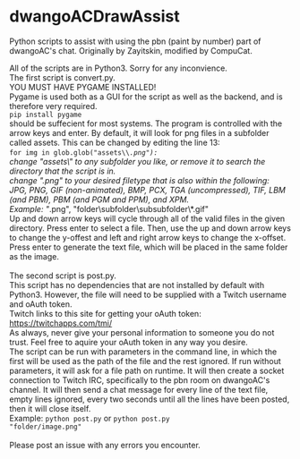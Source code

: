 # dwangoACDrawAssist
Python scripts to assist with using the pbn (paint by number) part of dwangoAC's chat. Originally by Zayitskin, modified by CompuCat.

All of the scripts are in Python3. Sorry for any inconvience.<br>
The first script is convert.py.<br>
YOU MUST HAVE PYGAME INSTALLED!<br>
Pygame is used both as a GUI for the script as well as the backend, and is therefore very required.<br>
<code>pip install pygame</code><br>
should be suffecient for most systems. The program is controlled with the arrow keys and enter. By default, it will look for png files in a subfolder called assets. This can be changed by editing the line 13:<br>
<code>for img in glob.glob("assets\\\\*.png"):</code><br>
change "assets\\" to any subfolder you like, or remove it to search the directory that the script is in.<br>
change ".png" to your desired filetype that is also within the following:<br>
JPG, PNG, GIF (non-animated), BMP, PCX, TGA (uncompressed), TIF, LBM (and PBM), PBM (and PGM and PPM), and XPM.<br>
Example: "*.png", "folder\\subfolder\\subsubfolder\\*.gif"<br>
Up and down arrow keys will cycle through all of the valid files in the given directory. Press enter to select a file. Then, use the up and down arrow keys to change the y-offest and left and right arrow keys to change the x-offset. Press enter to generate the text file, which will be placed in the same folder as the image.<br><br>
The second script is post.py.<br>
This script has no dependencies that are not installed by default with Python3. However, the file will need to be supplied with a Twitch username and oAuth token.<br>
Twitch links to this site for getting your oAuth token:<br>
<url>https://twitchapps.com/tmi/</url><br>
As always, never give your personal information to someone you do not trust. Feel free to aquire your oAuth token in any way you desire.<br>
The script can be run with parameters in the command line, in which the first will be used as the path of the file and the rest ignored. If run without parameters, it will ask for a file path on runtime. It will then create a socket connection to Twitch IRC, specifically to the pbn room on dwangoAC's channel. It will then send a chat message for every line of the text file, empty lines ignored, every two seconds until all the lines have been posted, then it will close itself.<br>
Example: <code>python post.py</code> or <code>python post.py "folder/image.png"</code><br><br>
Please post an issue with any errors you encounter.
